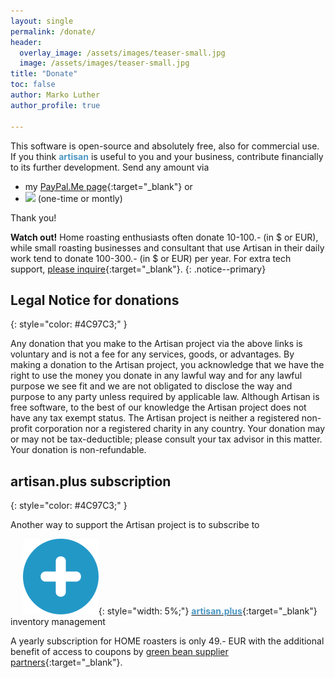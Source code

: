 ```yaml
---
layout: single
permalink: /donate/
header:
  overlay_image: /assets/images/teaser-small.jpg
  image: /assets/images/teaser-small.jpg
title: "Donate"
toc: false
author: Marko Luther
author_profile: true

---
```


This software is open-source and absolutely free, also for commercial use. If you think **<span style="color: #4C97C3;">artisan</span>** is useful to you and your business, contribute financially to its further development. Send any amount via 
- my [PayPal.Me page](https://www.paypal.me/MarkoLuther){:target="_blank"} or
- [![](https://img.shields.io/static/v1?label=Sponsor&message=%E2%9D%A4&logo=GitHub&color=%23fe8e86)](https://github.com/sponsors/artisan-roaster-scope) (one-time or montly) 


Thank you!

**Watch out!** 
Home roasting enthusiasts often donate 10-100.- (in $ or EUR), while small roasting businesses and consultant that use Artisan in their daily work tend to donate 100-300.- (in $ or EUR) per year. For extra tech support, [please inquire](https://artisan-roasterscope.blogspot.com/p/contact-me.html){:target="_blank"}.
{: .notice--primary}


## Legal Notice for donations
{: style="color: #4C97C3;" }

Any donation that you make to the Artisan project via the above links is voluntary and is not a fee for any services, goods, or advantages. By making a donation to the Artisan project, you acknowledge that we have the right to use the money you donate in any lawful way and for any lawful purpose we see fit and we are not obligated to disclose the way and purpose to any party unless required by applicable law. Although Artisan is free software, to the best of our knowledge the Artisan project does not have any tax exempt status. The Artisan project is neither a registered non-profit corporation nor a registered charity in any country. Your donation may or may not be tax-deductible; please consult your tax advisor in this matter. Your donation is non-refundable.




## artisan.plus subscription
{: style="color: #4C97C3;" }

Another way to support the Artisan project is to subscribe to

&nbsp;&nbsp;&nbsp;&nbsp; ![image](/assets/images/artisan-plus-logo.svg){: style="width: 5%;"} [<span style="color: #4C97C3;font-weight:bold;">artisan.plus</span>](https://artisan.plus){:target="_blank"} inventory management

A yearly subscription for HOME roasters is only 49.- EUR with the additional benefit of access to coupons by [green bean supplier partners](https://doc.artisan.plus/partners/){:target="_blank"}.